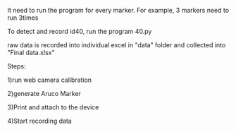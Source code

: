 It need to run the program for every marker. For example, 3 markers need to run 3times

To detect and record id40, run the program 40.py


raw data is recorded into individual excel in "data" folder and collected into "Final  data.xlsx"

Steps:

1)run web camera calibration

2)generate Aruco Marker

3)Print and attach to the device 

4)Start recording data
